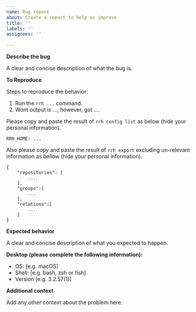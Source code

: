 ```yaml
---
name: Bug report
about: Create a report to help us improve
title: ''
labels: ''
assignees: ''

---
```


**Describe the bug**

A clear and concise description of what the bug is.

**To Reproduce**

Steps to reproduce the behavior:

1. Run the `rrh ...` command.
2. Wont output is ..., however, got ....

Please copy and paste the result of `rrh config list` as below (hide your personal information).

```
RRH_HOME: ...
```

Also please copy and paste the result of `rrh export` excluding un-relevant information as bellow (hide your personal information).

```
{
    "repositories": [
        ...
    ],
    "groups":[
        ...
    ],
    "relations":[
        ...
    ]
}
```


**Expected behavior**

A clear and concise description of what you expected to happen.

**Desktop (please complete the following information):**

- OS: [e.g. macOS]
- Shell: [e.g. bash, zsh or fish]
- Version [e.g. 3.2.57(1)]

**Additional context**

Add any other context about the problem here.
